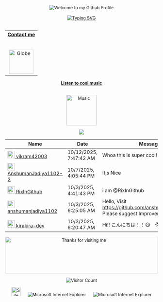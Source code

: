 <!-- "Hero" Header -->
<div align="center">
  <img src="https://github.com/BrunnerLivio/brunnerlivio/blob/master/images/welcome.png?raw=true" style="max-width: 100%;" alt="Welcome to my Github Profile" />
  <br />
  <br />
          <a href="https://git.io/typing-svg"><img src="https://readme-typing-svg.demolab.com?font=Fira+Code&pause=1000&width=435&lines=My+name+is+Muhammadrasul" alt="Typing SVG" /></a>
  <br />
  <br />

<!-- Social -->
<table width="100%" align="center">
<tr>
<td align="center">
  <a href="https://t.me/kari_move">
    <strong>Contact me</strong>
    <br /><br /><br />
      <img alt="Globe" height="80" src="https://i.ibb.co/8g0txKdn/globe.png">   
  </a>
</td>
</tr>
</table>



<td align="center">
<a href="https://www.youtube.com/watch?v=3YxaaGgTQYM&ab_channel=EvanescenceVEVO">
<strong>Listen to cool music</strong>
<br />
<br />


<p>
<img height="100" alt="Music" src="images/music.gif"> 
</a>
</p>

</td>
</tr>
</table>

<div align="center">
<a href="https://github.com/BrunnerLivio/brunnerlivio/issues/62#issuecomment-new"><img src="images/guestbook.svg"></a> 
</div>

<!-- Guestbook -->
| Name | Date | Message |
|---|---|---|
| <a href="https://github.com/vikram42003"><img width="24" src="https://avatars.githubusercontent.com/u/64071211?s=24&u=9c8e34fce7494b3e25c5f1ee1eb55800e940e79a&v=4" alt="vikram42003" /> vikram42003</a> |10/12/2025, 7:47:42 AM|Whoa this is super cool!|
| <a href="https://github.com/AnshumanJadiya1102-2"><img width="24" src="https://avatars.githubusercontent.com/u/229737245?s=24&u=42acef0930af7a6f6ca8ef9d98f07c878573373a&v=4" alt="AnshumanJadiya1102-2" /> AnshumanJadiya1102-2</a> |10/7/2025, 4:05:44 PM|It,s Nice|
| <a href="https://github.com/RixInGithub"><img width="24" src="https://avatars.githubusercontent.com/u/87478581?s=24&u=8c3395853dbe6352ce04bc223a26f94576fe8a0e&v=4" alt="RixInGithub" /> RixInGithub</a> |10/3/2025, 4:41:43 PM|i am @RixInGithub|
| <a href="https://github.com/anshumanjadiya1102"><img width="24" src="https://avatars.githubusercontent.com/u/225169841?s=24&u=5282c59b24c18e0e2672c2ff79bcf67b6dc3c5c1&v=4" alt="anshumanjadiya1102" /> anshumanjadiya1102</a> |10/3/2025, 6:25:05 AM|Hello, Visit https://github.com/anshumanjadiya1102. Please suggest Improvements...|
| <a href="https://github.com/kirakira-dev"><img width="24" src="https://avatars.githubusercontent.com/u/201024996?s=24&u=55f069aec161c60ff135446f5a98bdc46e3204bd&v=4" alt="kirakira-dev" /> kirakira-dev</a> |10/3/2025, 6:20:47 AM|Hi!! こんにちは！！😄　你好👋！！|
<!-- /Guestbook -->

<!-- Footer -->

<div align="center">

<img height="120" alt="Thanks for visiting me" width="100%" src="https://raw.githubusercontent.com/BrunnerLivio/brunnerlivio/master/images/marquee.svg" />
<br />

![Visitor Count](https://profile-counter.glitch.me/brunnerlivio/count.svg)


<img src="https://raw.githubusercontent.com/BrunnerLivio/brunnerlivio/master/images/notepad.gif" alt="Site created with Notepad" height="30" />
<!-- "margin-right: whatever;" -->
<span>&nbsp;&nbsp;&nbsp;&nbsp;</span>  
<img src="https://raw.githubusercontent.com/BrunnerLivio/brunnerlivio/master/images/ie_logo.gif" alt="Microsoft Internet Explorer" />
<span>&nbsp;&nbsp;&nbsp;&nbsp;</span>  
<img src="https://raw.githubusercontent.com/BrunnerLivio/brunnerlivio/master/images/noframes.gif" alt="Microsoft Internet Explorer" />

</div>

